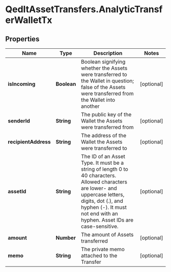 # QedItAssetTransfers.AnalyticTransferWalletTx

## Properties
Name | Type | Description | Notes
------------ | ------------- | ------------- | -------------
**isIncoming** | **Boolean** | Boolean signifying whether the Assets were transferred to the Wallet in question; false of the Assets were transferred from the Wallet into another | [optional] 
**senderId** | **String** | The public key of the Wallet the Assets were transferred from | [optional] 
**recipientAddress** | **String** | The address of the Wallet the Assets were transferred to | [optional] 
**assetId** | **String** | The ID of an Asset Type. It must be a string of length 0 to 40 characters. Allowed characters are lower- and uppercase letters, digits, dot (.), and hyphen (-). It must not end with an hyphen. Asset IDs are case-sensitive.  | [optional] 
**amount** | **Number** | The amount of Assets transferred | [optional] 
**memo** | **String** | The private memo attached to the Transfer | [optional] 


